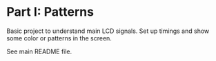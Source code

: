 # Part I: Patterns

Basic project to understand main LCD signals. 
Set up timings and show some color or patterns in the screen.

See main README file.
